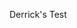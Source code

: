 <properties 
        pageTitle="page title" 
        description="description" 
        services="powerbi" 
        documentationCenter="" 
        authors="dvana" />

Derrick's Test